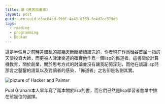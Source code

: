 ```yaml
---
title: 讀《黑客與畫家》
layout: post
guid: urn:uuid:e3ac04cd-f90f-4a43-8359-fe4d7cc379d9
tags:
  - reading
  - programming
  - Doukan 
---
```


這是半個月之前時差錯亂的那幾天斷斷續續讀完的，作者現在作爲硅谷首屈一指的天使投資大師，而更被人津津樂道的確實他作爲一個lisp的佈道者。這書關於計算機教育，關於創業，關於思考方式的討論並沒有讓我記憶深刻，而他在談論lisp時那言之鑿鑿的語氣以及對讀者的感染，「佈道者」之名卻是名副其實。

![picture of Hacker and Painter](http://http://img3.douban.com/lpic/s4669554.jpg)

Pual Graham本人早年寫了兩本關於lisp的書，而它們已然是lisp學習者書單中排在前幾位的選擇。
